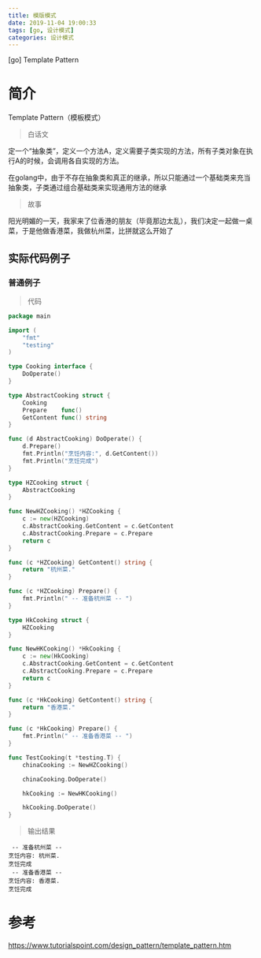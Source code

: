 ```yaml
---
title: 模版模式
date: 2019-11-04 19:00:33
tags: [go, 设计模式]
categories: 设计模式
---
```


[go] Template Pattern

<!-- more --> 

# 简介
Template Pattern（模板模式）

> 白话文

定一个“抽象类”，定义一个方法A，定义需要子类实现的方法，所有子类对象在执行A的时候，会调用各自实现的方法。

在golang中，由于不存在抽象类和真正的继承，所以只能通过一个基础类来充当抽象类，子类通过组合基础类来实现通用方法的继承

> 故事

阳光明媚的一天，我家来了位香港的朋友（毕竟那边太乱），我们决定一起做一桌菜，于是他做香港菜，我做杭州菜，比拼就这么开始了

## 实际代码例子

### 普通例子

> 代码

```go
package main

import (
	"fmt"
	"testing"
)

type Cooking interface {
	DoOperate()
} 

type AbstractCooking struct {
	Cooking
	Prepare    func()
	GetContent func() string
}

func (d AbstractCooking) DoOperate() {
	d.Prepare()
	fmt.Println("烹饪内容:", d.GetContent())
	fmt.Println("烹饪完成")
}

type HZCooking struct {
	AbstractCooking
}

func NewHZCooking() *HZCooking {
	c := new(HZCooking)
	c.AbstractCooking.GetContent = c.GetContent
	c.AbstractCooking.Prepare = c.Prepare
	return c
}

func (c *HZCooking) GetContent() string {
	return "杭州菜."
}

func (c *HZCooking) Prepare() {
	fmt.Println(" -- 准备杭州菜 -- ")
}

type HkCooking struct {
	HZCooking
}

func NewHKCooking() *HkCooking {
	c := new(HkCooking)
	c.AbstractCooking.GetContent = c.GetContent
	c.AbstractCooking.Prepare = c.Prepare
	return c
}

func (c *HkCooking) GetContent() string {
	return "香港菜."
}

func (c *HkCooking) Prepare() {
	fmt.Println(" -- 准备香港菜 -- ")
}

func TestCooking(t *testing.T) {
	chinaCooking := NewHZCooking()

	chinaCooking.DoOperate()

	hkCooking := NewHKCooking()

	hkCooking.DoOperate()
}

```

> 输出结果

```text
 -- 准备杭州菜 -- 
烹饪内容: 杭州菜.
烹饪完成
 -- 准备香港菜 -- 
烹饪内容: 香港菜.
烹饪完成
```

# 参考
https://www.tutorialspoint.com/design_pattern/template_pattern.htm